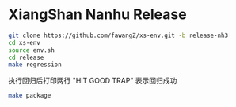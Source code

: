 XiangShan Nanhu Release
==================

```sh
git clone https://github.com/fawangZ/xs-env.git -b release-nh3 
cd xs-env
source env.sh
cd release
make regression
```

执行回归后打印两行 "HIT GOOD TRAP" 表示回归成功

```sh
make package
```
